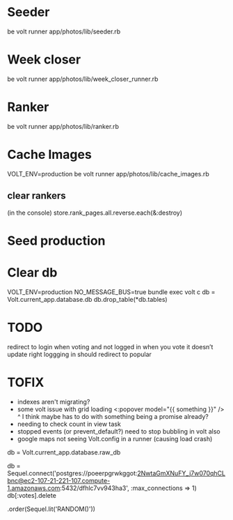 # Seeder
be volt runner app/photos/lib/seeder.rb

# Week closer
be volt runner app/photos/lib/week_closer_runner.rb

# Ranker
be volt runner app/photos/lib/ranker.rb

# Cache Images
VOLT_ENV=production be volt runner app/photos/lib/cache_images.rb

## clear rankers
(in the console)
store.rank_pages.all.reverse.each(&:destroy)

# Seed production


# Clear db
VOLT_ENV=production NO_MESSAGE_BUS=true bundle exec volt c
db = Volt.current_app.database.db
db.drop_table(*db.tables)


# TODO
redirect to login when voting and not logged in
when you vote it doesn’t update right
loggging in should redirect to popular

# TOFIX
- indexes aren't migrating?
- some volt issue with grid loading <:popover model="{{ something }}" />
  ^ I think maybe has to do with something being a promise already?
- needing to check count in view task
- stopped events (or prevent_default?) need to stop bubbling in volt also
- google maps not seeing Volt.config in a runner (causing load crash)


db = Volt.current_app.database.raw_db

db = Sequel.connect('postgres://poeerpgrwkggot:2NwtaGmXNuFY_j7w070qhCLbnc@ec2-107-21-221-107.compute-1.amazonaws.com:5432/dfhlc7vv943ha3', :max_connections => 1)
db[:votes].delete

.order(Sequel.lit('RANDOM()'))